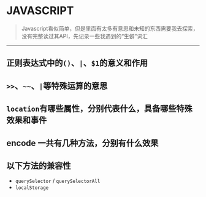 # JAVASCRIPT

> Javascript看似简单，但是里面有太多有意思和未知的东西需要我去探索，没有完整读过其API，先记录一些我遇到的“生僻”词汇

------------------

## 正则表达式中的`()`、`|`、`$1`的意义和作用

## `>>`、`~~`、`|`等特殊运算的意思

## `location`有哪些属性，分别代表什么，具备哪些特殊效果和事件

## encode 一共有几种方法，分别有什么效果 

## 以下方法的兼容性

* `querySelector` / `querySelectorAll`
* `localStorage`
